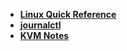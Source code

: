 - [**Linux Quick Reference**](/ubuntu/linux_notes)
- [**journalctl**](/ubuntu/package_operations/journalctl)
- [**KVM Notes**](/ubuntu/package_operations/kvm_notes)